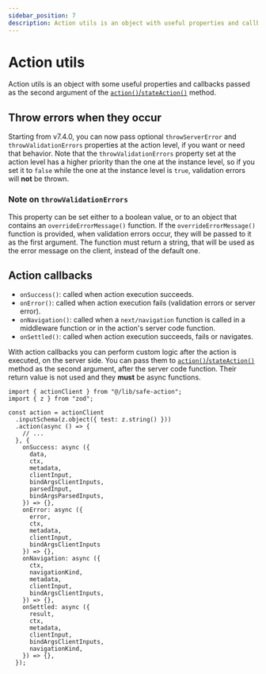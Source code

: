 ```yaml
---
sidebar_position: 7
description: Action utils is an object with useful properties and callbacks functions that you can use to customize the action execution flow.
---
```


# Action utils

Action utils is an object with some useful properties and callbacks passed as the second argument of the [`action()`/`stateAction()`](/docs/define-actions/instance-methods#action--stateaction) method.

## Throw errors when they occur

Starting from v7.4.0, you can now pass optional `throwServerError` and `throwValidationErrors` properties at the action level, if you want or need that behavior. Note that the `throwValidationErrors` property set at the action level has a higher priority than the one at the instance level, so if you set it to `false` while the one at the instance level is `true`, validation errors will **not** be thrown.

### Note on `throwValidationErrors`

This property can be set either to a boolean value, or to an object that contains an `overrideErrorMessage()` function. If the `overrideErrorMessage()` function is provided, when validation errors occur, they will be passed to it as the first argument. The function must return a string, that will be used as the error message on the client, instead of the default one.

## Action callbacks

- `onSuccess()`: called when action execution succeeds.
- `onError()`: called when action execution fails (validation errors or server error).
- `onNavigation()`: called when a `next/navigation` function is called in a middleware function or in the action's server code function.
- `onSettled()`: called when action execution succeeds, fails or navigates.

With action callbacks you can perform custom logic after the action is executed, on the server side. You can pass them to [`action()`/`stateAction()`](/docs/define-actions/instance-methods#action--stateaction) method as the second argument, after the server code function. Their return value is not used and they **must** be async functions.

```tsx
import { actionClient } from "@/lib/safe-action";
import { z } from "zod";

const action = actionClient
  .inputSchema(z.object({ test: z.string() }))
  .action(async () => {
    // ...
  }, {
    onSuccess: async ({
      data,
      ctx,
      metadata,
      clientInput,
      bindArgsClientInputs,
      parsedInput,
      bindArgsParsedInputs,
    }) => {},
    onError: async ({
      error,
      ctx,
      metadata,
      clientInput,
      bindArgsClientInputs
    }) => {},
    onNavigation: async ({
      ctx,
      navigationKind,
      metadata,
      clientInput,
      bindArgsClientInputs,
    }) => {},
    onSettled: async ({
      result,
      ctx,
      metadata,
      clientInput,
      bindArgsClientInputs,
      navigationKind,
    }) => {},
  });
```